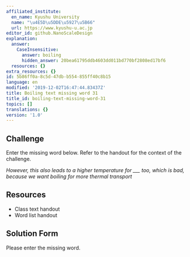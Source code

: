 ```yaml
---
affiliated_institute:
  en_name: Kyushu University
  name: "\u4E5D\u5DDE\u5927\u5B66"
  url: https://www.kyushu-u.ac.jp
editor_id: github.NanoScaleDesign
explanation:
  answer:
    CaseInsensitive:
      answer: boiling
      hidden_answer: 20bea61795ddb4603dd011bd770bf2808ed17bf6
  resources: {}
extra_resources: {}
id: 5b86ff0a-8c5d-47db-b554-855ff40c8b15
language: en
modified: '2019-12-02T16:47:44.83437Z'
title: Boiling text missing word 31
title_id: boiling-text-missing-word-31
topics: []
translations: {}
version: '1.0'
---
```


## Challenge
Enter the missing word below. Refer to the handout for the context of the challenge.

*However, this also leads to a higher temperature for ___ too, which is bad, because we want boiling for more thermal transport*


## Resources
- Class text handout
- Word list handout


## Solution Form
Please enter the missing word.
